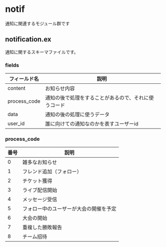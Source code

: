 # notif
通知に関連するモジュール群です

## notification.ex
通知に関するスキーマファイルです。

### fields

| フィールド名 | 説明 |
| --- | --- |
| content | お知らせ内容 |
| process_code | 通知の後で処理をすることがあるので、それに使うコード |
| data | 通知の後の処理に使うデータ |
| user_id | 誰に向けての通知なのかを表すユーザーid |

### process_code

| 番号 | 説明 |
| --- | --- |
| 0 | 雑多なお知らせ |
| 1 | フレンド追加（フォロー） |
| 2 | チケット獲得 |
| 3 | ライブ配信開始 |
| 4 | メッセージ受信 |
| 5 | フォロー中のユーザーが大会の開催を予定 |
| 6 | 大会の開始 |
| 7 | 重複した勝敗報告 |
| 8 | チーム招待 |